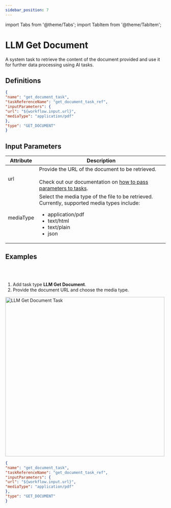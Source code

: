 ```yaml
---
sidebar_position: 7
---
```

import Tabs from '@theme/Tabs';
import TabItem from '@theme/TabItem';

# LLM Get Document

A system task to retrieve the content of the document provided and use it for further data processing using AI tasks.

## Definitions

```json
{
"name": "get_document_task",
"taskReferenceName": "get_document_task_ref",
"inputParameters": {
"url": "${workflow.input.url}",
"mediaType": "application/pdf"
},
"type": "GET_DOCUMENT"
}
```

## Input Parameters

| Attribute | Description |
| --------- | ----------- |
| url | Provide the URL of the document to be retrieved.<br/><br/>Check out our documentation on [how to pass parameters to tasks](https://orkes.io/content/developer-guides/passing-inputs-to-task-in-conductor). |
| mediaType | Select the media type of the file to be retrieved. Currently, supported media types include:<ul><li>application/pdf</li><li>text/html</li><li>text/plain</li><li>json</li></ul> | 

## Examples

<Tabs>
<TabItem value="UI" label="UI" className="paddedContent">

<div className="row">
<div className="col col--4">

<br/>
<br/>

1. Add task type **LLM Get Document**.
2. Provide the document URL and choose the media type.

</div>
<div className="col">
<div className="embed-loom-video">

<p><img src="/content/img/llm-get-document-ui-method.png" alt="LLM Get Document Task" width="500" height="auto"/></p>

</div>
</div>
</div>



</TabItem>
 <TabItem value="JSON" label="JSON Example">

```json
{
"name": "get_document_task",
"taskReferenceName": "get_document_task_ref",
"inputParameters": {
"url": "${workflow.input.url}",
"mediaType": "application/pdf"
},
"type": "GET_DOCUMENT"
}
```
</TabItem>
</Tabs>